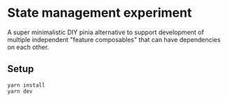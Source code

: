 # State management experiment

A super minimalistic DIY pinia alternative to support development of multiple independent "feature composables" that can have dependencies on each other.

## Setup

```
yarn install
yarn dev
```
